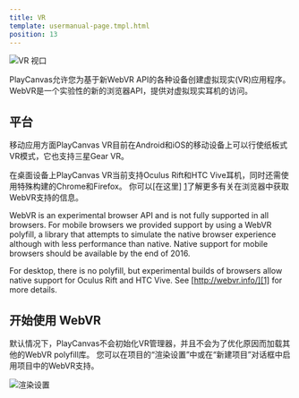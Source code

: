 ```yaml
---
title: VR
template: usermanual-page.tmpl.html
position: 13
---
```


![VR 视口][3]

PlayCanvas允许您为基于新WebVR API的各种设备创建虚拟现实(VR)应用程序。 WebVR是一个实验性的新的浏览器API，提供对虚拟现实耳机的访问。

## 平台

移动应用方面PlayCanvas VR目前在Android和iOS的移动设备上可以行使纸板式VR模式，它也支持三星Gear VR。

在桌面设备上PlayCanvas VR当前支持Oculus Rift和HTC Vive耳机，同时还需使用特殊构建的Chrome和Firefox。 你可以[在这里] [1]了解更多有关在浏览器中获取WebVR支持的信息。

<div class="alert alert-info" style="text-align:left">
WebVR is an experimental browser API and is not fully supported in all browsers. For mobile browsers we provided support by using a WebVR polyfill, a library that attempts to simulate the native browser experience although with less performance than native. Native support for mobile browsers should be available by the end of 2016.

For desktop, there is no polyfill, but experimental builds of browsers allow native support for Oculus Rift and HTC Vive. See [http://webvr.info/][1] for more details.
</div>

## 开始使用 WebVR

默认情况下，PlayCanvas不会初始化VR管理器，并且不会为了优化原因而加载其他的WebVR polyfill库。 您可以在项目的“渲染设置”中或在“新建项目”对话框中启用项目中的WebVR支持。

![渲染设置][2]

[1]: http://webvr.info/
[2]: /images/user-manual/vr/render-settings.jpg
[3]: /images/user-manual/vr/vr-view.png

